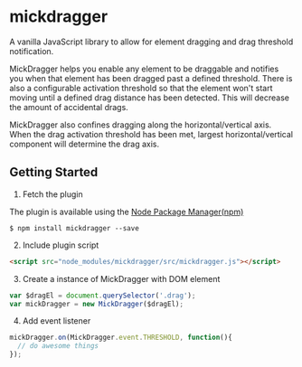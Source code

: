 # mickdragger

A vanilla JavaScript library to allow for element dragging and drag threshold notification.

MickDragger helps you enable any element to be draggable and notifies you when that element has been dragged past a defined threshold.  There is also a configurable activation threshold so that the element won't start moving until a defined drag distance has been detected.  This will decrease the amount of accidental drags.

MickDragger also confines dragging along the horizontal/vertical axis.  When the drag activation threshold has been met, largest horizontal/vertical component will determine the drag axis.

## Getting Started

1. Fetch the plugin

  The plugin is available using the [Node Package Manager(npm)](https://www.npmjs.com/package/mickdragger)
    
  ```shell
  $ npm install mickdragger --save
  ```

2. Include plugin script
  
  ```html
  <script src="node_modules/mickdragger/src/mickdragger.js"></script>
  ```

3. Create a instance of MickDragger with DOM element

  ```javascript
  var $dragEl = document.querySelector('.drag');
  var mickDragger = new MickDragger($dragEl);
  ```

4.  Add event listener

  ```javascript
  mickDragger.on(MickDragger.event.THRESHOLD, function(){
    // do awesome things
  });
  ```